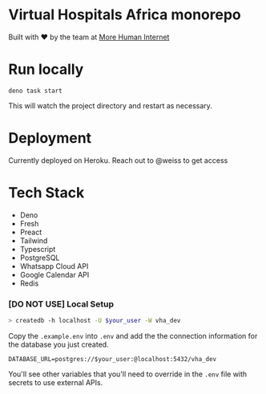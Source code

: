 # Virtual Hospitals Africa monorepo

Built with ❤️ by the team at <a href="https://morehumaninternet.org">More Human
Internet</a>

# Run locally

```
deno task start
```

This will watch the project directory and restart as necessary.

# Deployment

Currently deployed on Heroku. Reach out to @weiss to get access

# Tech Stack

- Deno
- Fresh
- Preact
- Tailwind
- Typescript
- PostgreSQL
- Whatsapp Cloud API
- Google Calendar API
- Redis

### [DO NOT USE] Local Setup

```bash
> createdb -h localhost -U $your_user -W vha_dev
```

Copy the `.example.env` into `.env` and add the the connection information for
the database you just created.

```
DATABASE_URL=postgres://$your_user:@localhost:5432/vha_dev
```

You'll see other variables that you'll need to override in the `.env` file with
secrets to use external APIs.
